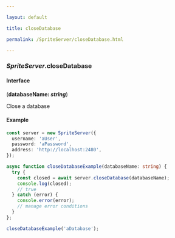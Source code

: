 ```yaml
---

layout: default

title: closeDatabase

permalink: /SpriteServer/closeDatabase.html

---
```


### _SpriteServer_.closeDatabase

#### Interface

(**databaseName: *string***)

Close a database

#### Example

```ts
const server = new SpriteServer({
  username: 'aUser',
  password: 'aPassword',
  address: 'http://localhost:2480',
});

async function closeDatabaseExample(databaseName: string) {
  try {
    const closed = await server.closeDatabase(databaseName);
    console.log(closed);
    // true
  } catch (error) {
    console.error(error);
    // manage error conditions
  }
};

closeDatabaseExample('aDatabase');
```

